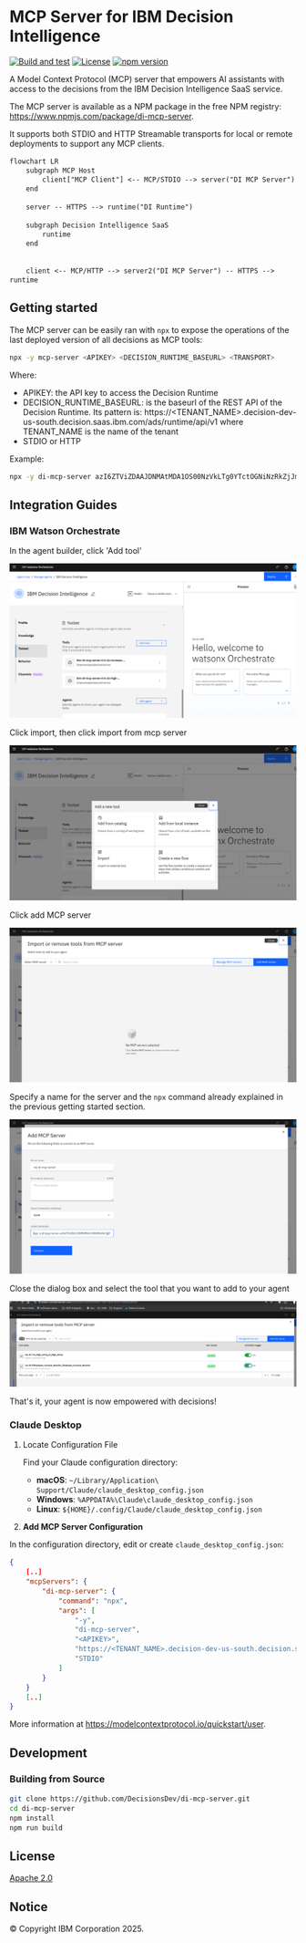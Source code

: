 # MCP Server for IBM Decision Intelligence

[![Build and test](https://github.com/DecisionsDev/di-mcp-server/actions/workflows/build.yml/badge.svg)](https://github.com/DecisionsDev/di-mcp-server/actions/workflows/build.yml) [![License](https://img.shields.io/badge/License-Apache%202.0-blue.svg)](LICENSE) [![npm version](https://badge.fury.io/js/di-mcp-server.svg)](https://www.npmjs.com/package/di-mcp-server)


A Model Context Protocol (MCP) server that empowers AI assistants with access to the decisions from the IBM Decision Intelligence SaaS service.

The MCP server is available as a NPM package in the free NPM registry: https://www.npmjs.com/package/di-mcp-server.

It supports both STDIO and HTTP Streamable transports for local or remote deployments to support any MCP clients.

```mermaid
flowchart LR
    subgraph MCP Host 
        client["MCP Client"] <-- MCP/STDIO --> server("DI MCP Server")
    end

    server -- HTTPS --> runtime("DI Runtime")

    subgraph Decision Intelligence SaaS
        runtime
    end


    client <-- MCP/HTTP --> server2("DI MCP Server") -- HTTPS --> runtime

```

## Getting started


The MCP server can be easily ran with `npx` to expose the operations of the last deployed version of all decisions as MCP tools:

```bash
npx -y mcp-server <APIKEY> <DECISION_RUNTIME_BASEURL> <TRANSPORT>
```

Where:

- APIKEY: the API key to access the Decision Runtime
- DECISION_RUNTIME_BASEURL: is the baseurl of the REST API of the Decision Runtime. Its pattern is: https://<TENANT_NAME>.decision-dev-us-south.decision.saas.ibm.com/ads/runtime/api/v1 where TENANT_NAME is the name of the tenant
- STDIO or HTTP


Example:

```bash
npx -y di-mcp-server azI6ZTViZDAAJDNMAtMDA1OS00NzVkLTg0YTctOGNiNzRkZjJmNzkyOlpnUHNMb0VCb0tBcDBsSnZhdTZXLy96N3ppWEwxM2Z4WHRJcDNlNXZVWlk9 https://ibm.decision-dev-us-south.decision.saas.ibm.com/ads/runtime/api/v1 STDIO
```

## Integration Guides

### IBM Watson Orchestrate

In the agent builder, click 'Add tool'

![](doc/wo1.png)

Click import, then click import from mcp server

![](doc/wo2.png)

Click add MCP server

![](doc/wo4.png)

Specify a name for the server and the `npx` command already explained in the previous getting started section.

![](doc/wo5.png)

Close the dialog box and select the tool that you want to add to your agent

![](doc/wo6.png)

That's it, your agent is now empowered with decisions!

### Claude Desktop

1. Locate Configuration File
   
   Find your Claude configuration directory:
   - **macOS**: `~/Library/Application\ Support/Claude/claude_desktop_config.json`
   - **Windows**: `%APPDATA%\Claude\claude_desktop_config.json`
   - **Linux**: `${HOME}/.config/Claude/claude_desktop_config.json`


2. **Add MCP Server Configuration**

In the configuration directory, edit or create `claude_desktop_config.json`:

```json
{
    [..]
    "mcpServers": {
        "di-mcp-server": {
            "command": "npx",
            "args": [
                "-y",
                "di-mcp-server",
                "<APIKEY>",
                "https://<TENANT_NAME>.decision-dev-us-south.decision.saas.ibm.com/ads/runtime/api/v1",
                "STDIO"
            ]
        }
    }
    [..]
}
```

More information at https://modelcontextprotocol.io/quickstart/user.

## Development

### Building from Source

```bash
git clone https://github.com/DecisionsDev/di-mcp-server.git
cd di-mcp-server
npm install
npm run build
```


## License
[Apache 2.0](LICENSE)

## Notice

© Copyright IBM Corporation 2025.
